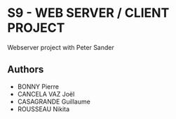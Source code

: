 # S9 - WEB SERVER / CLIENT PROJECT
Webserver project with Peter Sander

## Authors
* BONNY Pierre
* CANCELA VAZ Joël
* CASAGRANDE Guillaume
* ROUSSEAU Nikita
